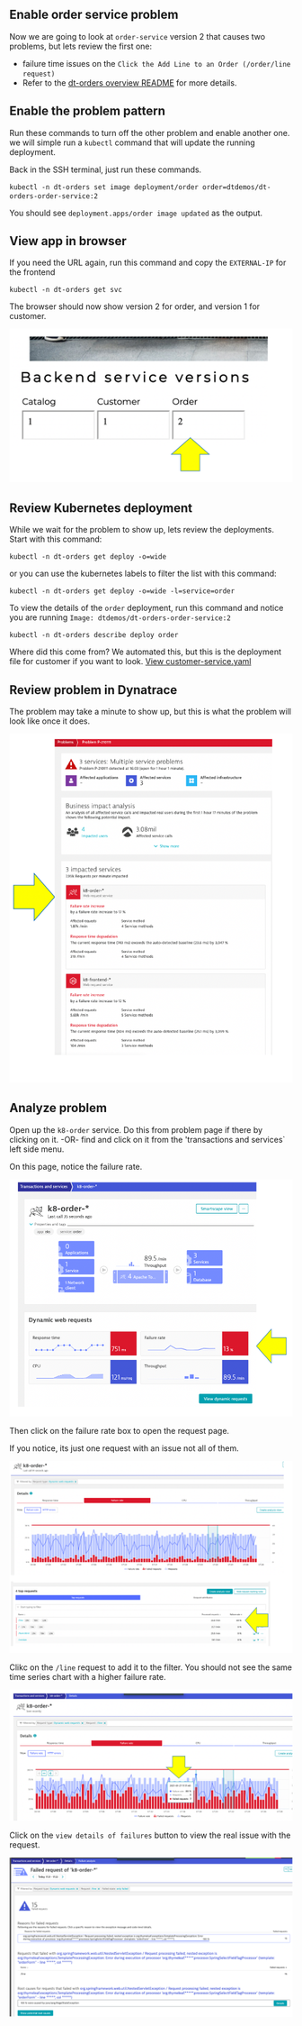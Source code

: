## Enable order service problem

Now we are going to look at `order-service` version 2 that causes two problems, but lets review the first one:
* failure time issues on the `Click the Add Line to an Order (/order/line request)`
* Refer to the [dt-orders overview README](https://github.com/dt-orders/overview#pre-built-docker-images) for more details.

## Enable the problem pattern

Run these commands to turn off the other problem and enable another one. we will simple run a `kubectl` command that will update the running deployment.

Back in the SSH terminal, just run these commands.

```
kubectl -n dt-orders set image deployment/order order=dtdemos/dt-orders-order-service:2
```

You should see `deployment.apps/order image updated` as the output.

## View app in browser

If you need the URL again, run this command and copy the `EXTERNAL-IP` for the frontend

```
kubectl -n dt-orders get svc
```

The browser should now show version 2 for order, and version 1 for customer.

![image](../../../assets/images/lab3-version-order-2.png)

## Review Kubernetes deployment

While we wait for the problem to show up, lets review the deployments.  Start with this command:

```
kubectl -n dt-orders get deploy -o=wide
```

or you can use the kubernetes labels to filter the list with this command:

```
kubectl -n dt-orders get deploy -o=wide -l=service=order
```

To view the details of the `order` deployment, run this command and notice you are running `Image: dtdemos/dt-orders-order-service:2`

```
kubectl -n dt-orders describe deploy order
```

Where did this come from?  We automated this, but this is the deployment file for customer if you want to look. [View customer-service.yaml](https://github.com/dt-orders/overview/blob/master/k8/order-service.yaml)

## Review problem in Dynatrace

The problem may take a minute to show up, but this is what the problem will look like once it does.

![image](../../../assets/images/lab3-order-problem.png)

## Analyze problem

Open up the `k8-order` service.  Do this from problem page if there by clicking on it.  -OR- find and click on it from the 'transactions and services` left side menu.

On this page, notice the failure rate.  

![image](../../../assets/images/lab3-order-problem-service.png)

Then click on the failure rate box to open the request page.

If you notice, its just one request with an issue not all of them.

![image](../../../assets/images/lab3-order-problem-requests.png)

Clikc on the `/line` request to add it to the filter.  You should not see the same time series chart with a higher failure rate.

![image](../../../assets/images/lab3-order-problem-line-filter.png)

Click on the `view details of failures` button to view the real issue with the request.

![image](../../../assets/images/lab3-order-problem-error.png)


